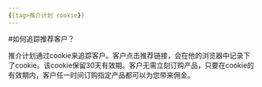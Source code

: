 ```yaml
---
{{tag>推介计划 cookie}}
---
```

#如何追踪推荐客户？

推介计划通过cookie来追踪客户。客户点击推荐链接，会在他的浏览器中记录下了cookie。该cookie保留30天有效期。客户无需立刻订购产品，只要在cookie的有效期内，客户任一时间订购指定产品都可以为您带来佣金。 
